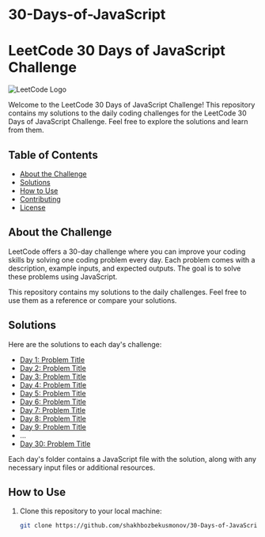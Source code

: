 # 30-Days-of-JavaScript
# LeetCode 30 Days of JavaScript Challenge

![LeetCode Logo](https://assets.leetcode.com/static_assets/public/webpack_bundles/images/logo-dark.e99485d9b.svg)

Welcome to the LeetCode 30 Days of JavaScript Challenge! This repository contains my solutions to the daily coding challenges for the LeetCode 30 Days of JavaScript Challenge. Feel free to explore the solutions and learn from them.

## Table of Contents

- [About the Challenge](#about-the-challenge)
- [Solutions](#solutions)
- [How to Use](#how-to-use)
- [Contributing](#contributing)
- [License](#license)

## About the Challenge

LeetCode offers a 30-day challenge where you can improve your coding skills by solving one coding problem every day. Each problem comes with a description, example inputs, and expected outputs. The goal is to solve these problems using JavaScript.

This repository contains my solutions to the daily challenges. Feel free to use them as a reference or compare your solutions.

## Solutions

Here are the solutions to each day's challenge:

- [Day 1: Problem Title](Day1/)
- [Day 2: Problem Title](Day2/)
- [Day 3: Problem Title](Day3/)
- [Day 4: Problem Title](Day4/)
- [Day 5: Problem Title](Day5/)
- [Day 6: Problem Title](Day6/)
- [Day 7: Problem Title](Day7/)
- [Day 8: Problem Title](Day8/)
- [Day 9: Problem Title](Day9/)
- ...
- [Day 30: Problem Title](Day30/)

Each day's folder contains a JavaScript file with the solution, along with any necessary input files or additional resources.

## How to Use

1. Clone this repository to your local machine:

   ```bash
   git clone https://github.com/shakhbozbekusmonov/30-Days-of-JavaScript.git
